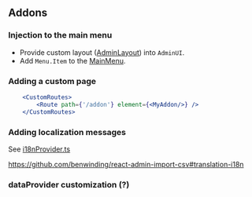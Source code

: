 ## Addons

### Injection to the main menu

* Provide custom layout ([AdminLayout](./src/admin/AdminLayout.tsx)) into `AdminUI`.
* Add `Menu.Item` to the [MainMenu](./src/admin/menu/MainMenu.tsx).

### Adding a custom page

```jsx
    <CustomRoutes>
        <Route path={'/addon'} element={<MyAddon/>} />
    </CustomRoutes>
```

### Adding localization messages

See [i18nProvider.ts](src/i18nProvider.ts)

https://github.com/benwinding/react-admin-import-csv#translation-i18n


### dataProvider customization (?)